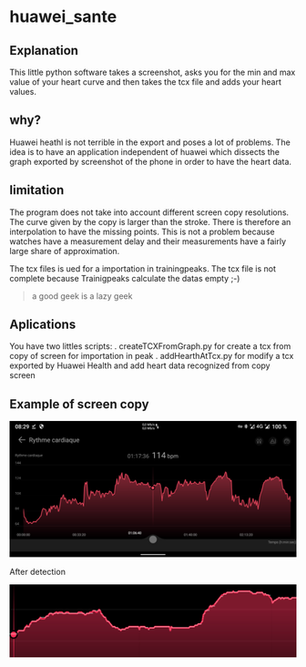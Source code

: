 # huawei_sante

## Explanation

This little python software takes a screenshot, asks you for the min and max value of your heart curve and then takes the tcx file and adds your heart values.

## why?

Huawei heathl is not terrible in the export and poses a lot of problems. The idea is to have an application independent of huawei which dissects the graph exported by screenshot of the phone in order to have the heart data.

## limitation

The program does not take into account different screen copy resolutions.
The curve given by the copy is larger than the stroke.
There is therefore an interpolation to have the missing points.
This is not a problem because watches have a measurement delay and their measurements have a fairly large share of approximation.

The tcx files is ued for a importation in trainingpeaks. The tcx file is not complete because Trainigpeaks calculate the datas empty ;-)

> a good geek is a lazy geek 

## Aplications

You have two littles scripts:
. createTCXFromGraph.py for create a tcx from copy of screen for importation in peak
. addHearthAtTcx.py for modify a tcx exported by Huawei Health and add heart data recognized from copy screen

## Example of screen copy

![Huawei heathl screen copy](image.png)

After detection

![After detection](result.png)